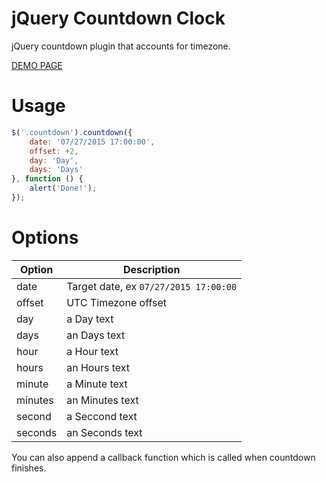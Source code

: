jQuery Countdown Clock
=========

jQuery countdown plugin that accounts for timezone.

[DEMO PAGE](http://epiksel.github.io/countdown/demo)

# Usage

```javascript
$('.countdown').countdown({
    date: '07/27/2015 17:00:00',
    offset: +2,
	day: 'Day',
	days: 'Days'
}, function () {
    alert('Done!');
});
```

# Options
Option | Description
---|---
date | Target date, ex `07/27/2015 17:00:00`
offset | UTC Timezone offset
day | a Day text
days | an Days text
hour | a Hour text
hours | an Hours text
minute | a Minute text
minutes | an Minutes text
second | a Seccond text
seconds | an Seconds text

You can also append a callback function which is called when countdown finishes.
